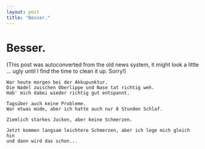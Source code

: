 ```yaml
---
layout: post
title: "Besser."
---
```

<h1>Besser.</h1>
(This post was autoconverted from the old news system,
it might look a little ... ugly until I find the time
to clean it up.
Sorry!)

    War heute morgen bei der Akkupunktur.
    Die Nadel zwischen Oberlippe und Nase tat richtig weh.
    Hab' mich dabei wieder richtig gut entspannt.
    
    Tagsüber auch keine Probleme.
    War etwas müde, aber ich hatte auch nur 8 Stunden Schlaf.
    
    Ziemlich starkes Jucken, aber keine Schmerzen.
    
    Jetzt kommen langsam leichtere Schmerzen, aber ich lege mich gleich hin
    und dann wird das schon...
    
    

